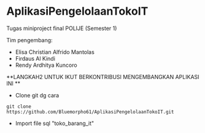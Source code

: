 # AplikasiPengelolaanTokoIT
Tugas miniproject final POLIJE (Semester 1)

Tim pengembang:
- Elisa Christian Alfrido Mantolas
- Firdaus Al Kindi
- Rendy Ardhitya Kuncoro

**LANGKAH2 UNTUK IKUT BERKONTRIBUSI MENGEMBANGKAN APLIKASI INI **
- Clone git dg cara

```
git clone https://github.com/Bluemorpho61/AplikasiPengelolaanTokoIT.git
```

- Import file sql "toko_barang_it"
